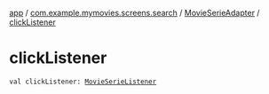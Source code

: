 [app](../../index.md) / [com.example.mymovies.screens.search](../index.md) / [MovieSerieAdapter](index.md) / [clickListener](./click-listener.md)

# clickListener

`val clickListener: `[`MovieSerieListener`](-movie-serie-listener/index.md)